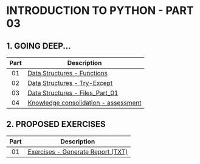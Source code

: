 # INTRODUCTION TO PYTHON - PART 03

## 1. GOING DEEP...

| Part | Description                                                                 |
|:----:|-----------------------------------------------------------------------------|
|  01  | [Data Structures - Functions](./codes/01-functions/function.md)             |
|  02  | [Data Structures - Try-Except](codes/02-try_except/handle_exceptions.md)    |
|  03  | [Data Structures - Files_Part_01](./codes/03-files/files.md)                |
|  04  | [Knowledge consolidation - assessment](./topics/knowledge_consolidation.md) |

## 2. PROPOSED EXERCISES

| Part | Description                                                                           |
|:----:|---------------------------------------------------------------------------------------|
|  01  | [Exercises - Generate Report (TXT)](exercises/01-generate_report/generate_report.py)  |